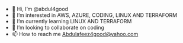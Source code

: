 - 👋 Hi, I’m @abdul4good
- 👀 I’m interested in AWS, AZURE, CODING, LINUX AND TERRAFORM
- 🌱 I’m currently learning LINUX AND TERRAFORM
- 💞️ I’m looking to collaborate on coding 
- 📫 How to reach me Abdulafeez4good@yahoo.com 

<!---
abdul4good/abdul4good is a ✨ special ✨ repository because its `README.md` (this file) appears on your GitHub profile.
You can click the Preview link to take a look at your changes.
--->
